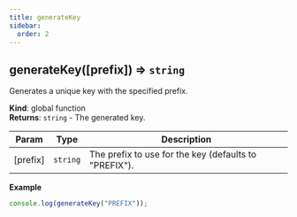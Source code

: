 ```yaml
---
title: generateKey
sidebar:
  order: 2
---
```


## generateKey([prefix]) ⇒ <code>string</code>

Generates a unique key with the specified prefix.

**Kind**: global function  
**Returns**: <code>string</code> - The generated key.

| Param    | Type                | Description                                           |
| -------- | ------------------- | ----------------------------------------------------- |
| [prefix] | <code>string</code> | The prefix to use for the key (defaults to "PREFIX"). |

**Example**

```js
console.log(generateKey("PREFIX"));
```
